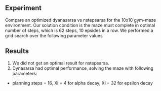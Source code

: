 ## Experiment
Compare an optimized dyanasarsa vs nstepsarsa for the 10x10 gym-maze environment.
Our solution condition is the maze must complete in optimal number of steps, which is 62 steps, 10 epsides in a row.
We performed a grid search over the following parameter values

## Results
1. We did not get an optimal result for nstepsarsa.
1. Dynasarsa had optimal performance, solving the maze  with following parameters:
  * planning steps = 16, Xi = 4 for alpha decay, Xi = 32 for epsilon decay
